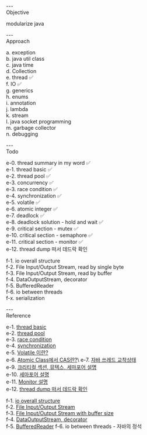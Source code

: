 ---\
Objective

modularize java



---\
Approach

a. exception\
b. java util class\
c. java time\
d. Collection\
e. thread :white_check_mark:\
f. IO :white_check_mark:\
g. generics\
h. enums\
i. annotation\
j. lambda\
k. stream\
l. java socket programming\
m. garbage collector\
n. debugging 



---\
Todo

e-0. thread summary in my word :white_check_mark:\
e-1. thread basic :white_check_mark:\
e-2. thread pool :white_check_mark:\
e-3. concurrency :white_check_mark:\
e-3. race condition :white_check_mark:\
e-4. synchronization :white_check_mark:\
e-5. volatile :white_check_mark:\
e-6. atomic integer :white_check_mark:\
e-7. deadlock :white_check_mark:\
e-8. deadlock solution - hold and wait :white_check_mark:\
e-9. critical section - mutex :white_check_mark:\
e-10. critical section - semaphore :white_check_mark:\
e-11. critical section - monitor :white_check_mark:\
e-12. thread dump 떠서 데드락 확인  


f-1. io overall structure\
f-2. File Input/Output Stream, read by single byte\
f-3. File Input/Output Stream, read by buffer\
f-4. DataOutputStream, decorator\
f-5. BufferedReader\
f-6. io between threads\
f-x. serialization

---\
Reference

e-1. [thread basic](https://github.com/woowacourse/jwp-hands-on)\
e-2. [thread pool](https://github.com/woowacourse/jwp-hands-on)\
e-3. [race condition](https://hudi.blog/race-condition-critical-section-mutual-exclusion/)\
e-4. [synchronization](https://github.com/woowacourse/jwp-hands-on)\
e-5. [Volatile 이란?](https://ttl-blog.tistory.com/238)\
e-6. [Atomic Class에서 CAS란?](https://javaplant.tistory.com/23#:~:text=AtomicInteger%EB%9E%80%20%EC%9B%90%EC%9E%90%EC%84%B1%EC%9D%84,%ED%95%98%EA%B8%B0%20%EC%9C%84%ED%95%B4%EC%84%9C%20%EA%B3%A0%EC%95%88%EB%90%9C%20%EB%B0%A9%EB%B2%95%EC%9D%B4%EB%8B%A4.)\
e-7. [자바 쓰레드 교착상태](https://math-coding.tistory.com/175)\
e-9. [크리티컬 섹션, 뮤텍스, 세마포어 설명](https://do-rang.tistory.com/90)\
e-10. [세마포어 설명](https://javaplant.tistory.com/30?category=789385)\
e-11. [Monitor 설명](https://velog.io/@hosunghan0821/Java-Monitor)\
e-12. [thread dump 떠서 데드락 확인](https://syundev.tistory.com/284?category=870166) 



f-1. [io overall structure](https://www.youtube.com/watch?v=FqqzbRPSAks&list=PLz4XWo74AOafFAkhYJK3SDBIrXjsaIu66&index=15)\
f-2. [File Input/Output Stream](https://www.youtube.com/watch?v=fpOGpBywvR4&list=PLz4XWo74AOafFAkhYJK3SDBIrXjsaIu66&index=16)\
f-3. [File Input/Output Stream with buffer size](https://www.youtube.com/watch?v=4DtJ1QcZZkI&list=PLz4XWo74AOafFAkhYJK3SDBIrXjsaIu66&index=17)\
f-4. [DataOutputStream, decorator](https://www.youtube.com/watch?v=ewZhpmriRN8&list=PLz4XWo74AOafFAkhYJK3SDBIrXjsaIu66&index=19)\
f-5. [BufferedReader](https://www.youtube.com/watch?v=vaOjTx5pPhY&list=PLz4XWo74AOafFAkhYJK3SDBIrXjsaIu66&index=20)
f-6. io between threads - 자바의 정석 

